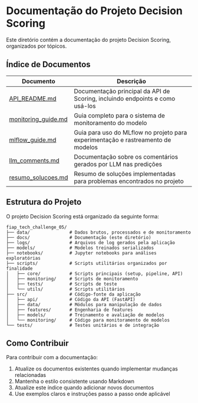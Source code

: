 # Documentação do Projeto Decision Scoring

Este diretório contém a documentação do projeto Decision Scoring, organizados por tópicos.

## Índice de Documentos

| Documento | Descrição |
|-----------|-----------|
| [API_README.md](./API_README.md) | Documentação principal da API de Scoring, incluindo endpoints e como usá-los |
| [monitoring_guide.md](./monitoring_guide.md) | Guia completo para o sistema de monitoramento do modelo |
| [mlflow_guide.md](./mlflow_guide.md) | Guia para uso do MLflow no projeto para experimentação e rastreamento de modelos |
| [llm_comments.md](./llm_comments.md) | Documentação sobre os comentários gerados por LLM nas predições |
| [resumo_solucoes.md](./resumo_solucoes.md) | Resumo de soluções implementadas para problemas encontrados no projeto |

## Estrutura do Projeto

O projeto Decision Scoring está organizado da seguinte forma:

```
fiap_tech_challenge_05/
├── data/               # Dados brutos, processados e de monitoramento
├── docs/               # Documentação (este diretório)
├── logs/               # Arquivos de log gerados pela aplicação
├── models/             # Modelos treinados serializados
├── notebooks/          # Jupyter notebooks para análises exploratórias
├── scripts/            # Scripts utilitários organizados por finalidade
│   ├── core/           # Scripts principais (setup, pipeline, API)
│   ├── monitoring/     # Scripts de monitoramento
│   ├── tests/          # Scripts de teste
│   └── utils/          # Scripts utilitários
├── src/                # Código-fonte da aplicação
│   ├── api/            # Código da API (FastAPI)
│   ├── data/           # Módulos para manipulação de dados
│   ├── features/       # Engenharia de features
│   ├── models/         # Treinamento e avaliação de modelos
│   └── monitoring/     # Código para monitoramento de modelos
└── tests/              # Testes unitários e de integração
```

## Como Contribuir

Para contribuir com a documentação:

1. Atualize os documentos existentes quando implementar mudanças relacionadas
2. Mantenha o estilo consistente usando Markdown
3. Atualize este índice quando adicionar novos documentos
4. Use exemplos claros e instruções passo a passo onde aplicável